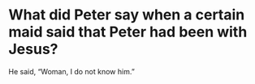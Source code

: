 # What did Peter say when a certain maid said that Peter had been with Jesus?

He said, “Woman, I do not know him.”
